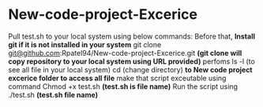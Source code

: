 # New-code-project-Excerice
Pull test.sh to your local system using below commands:
Before that, **Install git if it is not installed in your system**
git clone git@github.com:Rpatel94/New-code-project-Excerice.git **(git clone will copy repository to your local system using URL provided)**
perfoms ls -l (to see all file in your local system)
cd (change directory) **to New code project excerice folder to access all file**
make that script exceutable using command Chmod +x test.sh **(test.sh is file name)** 
Run the script using ./test.sh **(test.sh file name)**
